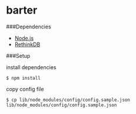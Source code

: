 barter
===

###Dependencies
- [Node.js](https://nodejs.org/)
- [RethinkDB](http://rethinkdb.com/)

###Setup

install dependencies
```
$ npm install
```

copy config file
```
$ cp lib/node_modules/config/config.sample.json lib/node_modules/config/config.sample.json
```
